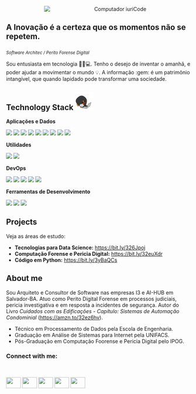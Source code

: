 <p align="center">
<img src="https://raw.githubusercontent.com/MicaelliMedeiros/micaellimedeiros/master/image/computer-illustration.png" min-width="400px" max-width="400px" width="400px" align="right" alt="Computador iuriCode">
<br>

## A Inovação é a certeza que os momentos não se repetem.
<sub>*Software Architec / Perito Forense Digital*</sub>


<p align="left">
Sou entusiasta em tecnologia 👨🏻💻. Tenho o desejo de inventar o amanhã, e poder ajudar a movimentar o mundo 💡.
A informação :gem: é um patrimônio intangível, que quando lapidado pode transformar uma sociedade. 
</p>

<h2 align="left">Technology Stack <img src="https://github.com/andersonandroid/andersonandroid/blob/main/laptop.gif" width="50"></h2>

**Aplicações e Dados**
<p align="left">
<img src="https://img.shields.io/badge/PostgreSQL-316192?style=flat-square&logo=PostgreSQL&logoColor=white"/>
<img src="https://img.shields.io/badge/-C%2B%2B-00599C?style=flat-square&logo=c%2B%2B&logoColor=white"/>
<img src="https://img.shields.io/badge/-PHP-1572B6?style=flat-square&logo=php&logoColor=white"/>
<img src="https://img.shields.io/badge/-Python-3776AB?style=flat-square&logo=python&logoColor=white"/>
<img src="https://img.shields.io/badge/-MongoDB-4EA94B?style=flat-square&logo=mongodb&logoColor=white"/>
<img src="https://img.shields.io/badge/-IOT-239120?style=flat-square&logo=arduino&logoColor=white"/>
<img src="https://img.shields.io/badge/-JavaScript-F7DF1E?style=flat-square&logo=javascript&logoColor=black"/>
 <img src="https://img.shields.io/badge/-SQLite-07405E?style=flat-square&logo=sqlite&logoColor=white"/>

<img src="https://img.shields.io/badge/-MySQL-00000F?style=flat-square&logo=mysql&logoColor=white"/>
</p>

**Utilidades**
<p align="left">
<img src="https://img.shields.io/badge/-Insomnia-5C2D91?style=flat-square&logo=insomnia&logoColor=white"/>
<img src="https://img.shields.io/badge/-Postman-E34F26?style=flat-square&logo=postman&logoColor=white"/>
</p>

**DevOps**
<p align="left">
<img src="https://img.shields.io/badge/-Digital Ocean-0080FF?style=flat-square&logo=digitalocean&logoColor=white"/>
<img src="https://img.shields.io/badge/-Amazon_AWS-232F3E?style=flat-square&logo=amazon-aws&logoColor=white"/>
<img src="https://img.shields.io/badge/-Linux-E34F26?style=flat-square&logo=linux&logoColor=black">
 <img src="https://img.shields.io/badge/-Apache-CA2136?style=flat-square&logo=apache&logoColor=white">
<img src="https://img.shields.io/badge/-Flask-000000?style=flat-square&logo=flask&logoColor=white"/>
</p>

**Ferramentas de Desenvolvimento**
<p align="left">
 <img src="https://img.shields.io/badge/-Visual%20Studio%20-0080FF?style=flat-square&logo=visual-studio-code&logoColor=white"/>
 <img src="https://img.shields.io/badge/-Atom-4EA94B?style=flat-square&logo=atom&logoColor=white"/>
 <img src="https://img.shields.io/badge/-Shell_Script-232F3E?style=flat-square&logo=gnu-bash&logoColor=white"/>
</p>

## Projects
Veja as áreas de estudo:

* **Tecnologias para Data Science:** https://bit.ly/326Jpoj
* **Computação Forense e Pericia Digital:** https://bit.ly/32euXdr
* **Código em Python:** https://bit.ly/3yBaQCs



## About me

Sou Arquiteto e Consultor de Software nas empresas I3 e AI-HUB em Salvador-BA. Atuo como Perito Digital Forense em processos judiciais, pericia investigativa e em resposta a incidentes de segurança. Autor do Livro *Cuidados com as Edificações - Capítulo: Sistemas de Automação Condominial* (https://amzn.to/32ez6hv).

* Técnico em Processamento de Dados pela Escola de Engenharia.
* Graduação em Análise de Sistemas para Internet pela UNIFACS.
* Pós-Graduação em Computação Foorense e Pericia Digital pelo IPOG.



<h3 align="left">Connect with me:</h3>
<br>
<p align="left">
<a href="https://twitter.com/santana_linux" target="blank"><img align="center" src="https://cdn.jsdelivr.net/npm/simple-icons@3.0.1/icons/twitter.svg" alt="" height="30" width="40"/></a>
<a href="https://www.linkedin.com/in/anderson-santana-53a51a69/" target="blank"><img align="center" src="https://cdn.jsdelivr.net/npm/simple-icons@3.0.1/icons/linkedin.svg" alt="" height="30" width="40" /></a>
<a href="https://www.instagram.com/andersonlinux/" target="blank"><img align="center" src="https://cdn.jsdelivr.net/npm/simple-icons@3.0.1/icons/instagram.svg" alt="" height="30" width="40" /></a>
<a href="https://www.facebook.com/anderson.santana.39589" target="blank"><img align="center" src="https://cdn.jsdelivr.net/npm/simple-icons@3.0.1/icons/facebook.svg" alt="" height="30" width="40" /></a>
<a href="https://www.andersonsantanadev.com/" target="blank"><img align="center" src="https://cdn.jsdelivr.net/npm/simple-icons@3.0.1/icons/sitepoint.svg" alt="" height="30" width="40" /></a>
</p>








<!--
**andersonandroid/andersonandroid** is a ✨ _special_ ✨ repository because its `README.md` (this file) appears on your GitHub profile.

Here are some ideas to get you started:

- 🔭 I’m currently working on ...
- 🌱 I’m currently learning ...
- 👯 I’m looking to collaborate on ...
- 🤔 I’m looking for help with ...
- 💬 Ask me about ...
- 📫 How to reach me: ...
- 😄 Pronouns: ...
- ⚡ Fun fact: ...
-->
